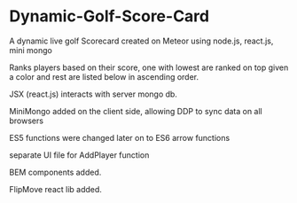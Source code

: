 # Dynamic-Golf-Score-Card
A dynamic live golf Scorecard created on Meteor using node.js, react.js, mini mongo

Ranks players based on their score, one with lowest are ranked on top given a color and rest are listed below in ascending order.

JSX (react.js) interacts with server mongo db.

MiniMongo added on the client side, allowing DDP to sync data on all browsers

ES5 functions were changed later on to ES6 arrow functions

separate UI file for AddPlayer function

BEM components added. 

FlipMove react lib added. 
 